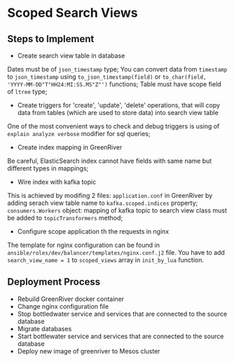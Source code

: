 # Scoped Search Views

## Steps to Implement

* Create search view table in database

Dates must be of `json_timestamp` type;
You can convert data from `timestamp` to `json_timestamp` using `to_json_timestamp(field)` or `to_char(field, 'YYYY-MM-DD"T"HH24:MI:SS.MS"Z"')` functions;
Table must have scope field of `ltree` type;

* Create triggers for 'create', 'update', 'delete' operations, that will copy data from tables (which are used to store data) into search view table

One of the most convenient ways to check and debug triggers is using of `explain analyze verbose` modifier for sql queries;

* Create index mapping in GreenRiver

Be careful, ElasticSearch index cannot have fields with same name but different types in mappings;

* Wire index with kafka topic

This is achieved by modifing 2 files:
    `application.conf` in GreenRiver by adding serach view table name to `kafka.scoped.indices` property;
    `consumers.Workers` object: mapping of kafka topic to search view class must be added to `topicTransformers` method;

* Configure scope application th the requests in nginx

The template for nginx configuration can be found in `ansible/roles/dev/balancer/templates/nginx.conf.j2` file.
You have to add `search_view_name = 1` to `scoped_views` array in `init_by_lua` function.

## Deployment Process

* Rebuild GreenRiver docker container
* Change nginx configuration file
* Stop bottledwater service and services that are connected to the source database
* Migrate databases
* Start bottlewater service and services that are connected to the source database
* Deploy new image of greenriver to Mesos cluster
